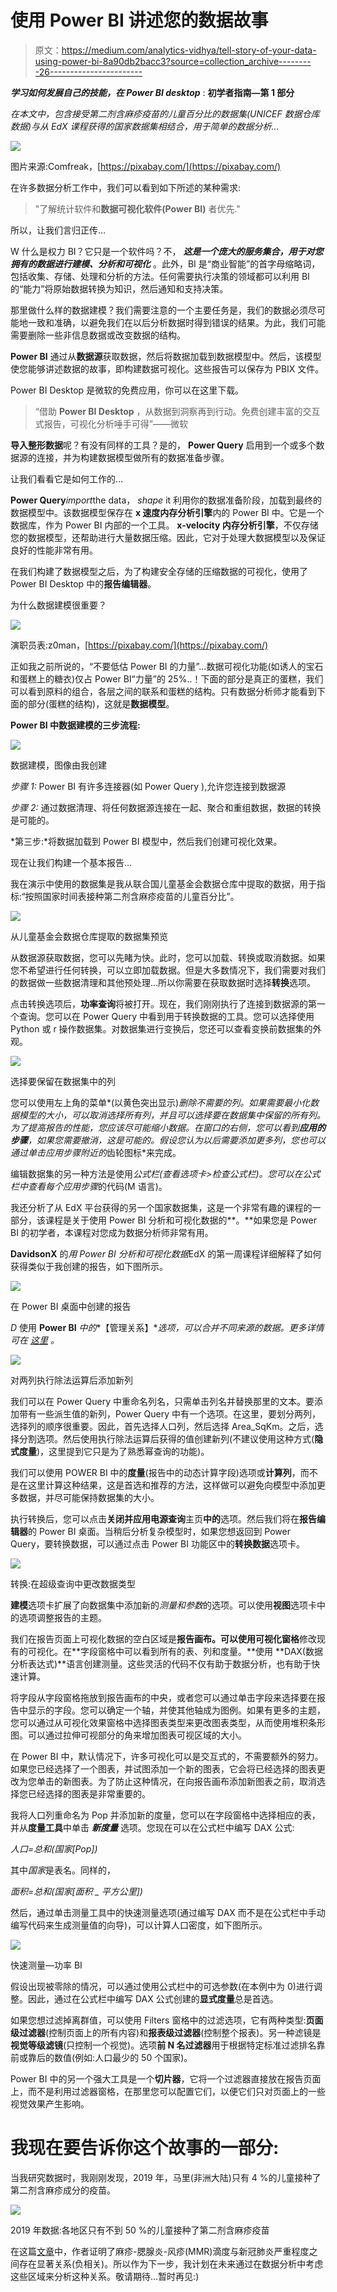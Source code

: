 # 使用 Power BI 讲述您的数据故事

> 原文：<https://medium.com/analytics-vidhya/tell-story-of-your-data-using-power-bi-8a90db2bacc3?source=collection_archive---------26----------------------->

***学习如何发展自己的技能，在 Power BI desktop*** : **初学者指南—第 1 部分**

*在本文中，包含接受第二剂含麻疹疫苗的儿童百分比的数据集(UNICEF 数据仓库数据)与从 EdX 课程获得的国家数据集相结合，用于简单的数据分析…*

![](img/f876cbe9a7948cbb31d55085ee3578eb.png)

图片来源:Comfreak，[https://pixabay.com/](https://pixabay.com/)

在许多数据分析工作中，我们可以看到如下所述的某种需求:

> "了解统计软件和**数据可视化软件(Power BI)** 者优先."

所以，让我们言归正传…

W 什么是权力 BI？它只是一个软件吗？不， ***这是一个庞大的服务集合，用于对您拥有的数据进行建模、分析和可视化*** 。此外，BI 是“商业智能”的首字母缩略词，包括收集、存储、处理和分析的方法。任何需要执行决策的领域都可以利用 BI 的“能力”将原始数据转换为知识，然后通知和支持决策。

那里做什么样的数据建模？我们需要注意的一个主要任务是，我们的数据必须尽可能地一致和准确，以避免我们在以后分析数据时得到错误的结果。为此，我们可能需要删除一些非信息数据或改变数据的结构。

**Power BI** 通过从**数据源**获取数据，然后将数据加载到数据模型中。然后，该模型使您能够讲述数据的故事，即构建数据可视化。这些报告可以保存为 PBIX 文件。

Power BI Desktop 是微软的免费应用，你可以在这里下载。

> “借助 **Power BI Desktop** ，从数据到洞察再到行动。免费创建丰富的交互式报告，可视化分析唾手可得”——微软

**导入整形数据**呢？有没有同样的工具？是的， **Power Query** 启用到一个或多个数据源的连接，并为构建数据模型做所有的数据准备步骤。

让我们看看它是如何工作的…

**Power Query***import*the data， *shape* it 利用你的数据准备阶段，加载到最终的数据模型中。该数据模型保存在 **x 速度内存分析引擎**内的 Power BI 中。它是一个数据库，作为 Power BI 内部的一个工具。 **x-velocity 内存分析引擎**，不仅存储您的数据模型，还帮助进行大量数据压缩。因此，它对于处理大数据模型以及保证良好的性能非常有用。

在我们构建了数据模型之后，为了构建安全存储的压缩数据的可视化，使用了 Power BI Desktop 中的**报告编辑器**。

为什么数据建模很重要？

![](img/ddcd76916e6009121795af0adb11a8be.png)

演职员表:z0man，[https://pixabay.com/](https://pixabay.com/)

正如我之前所说的，“不要低估 Power BI 的力量”…数据可视化功能(如诱人的宝石和蛋糕上的糖衣)仅占 Power BI“力量”的 25%..！下面的部分是真正的蛋糕，我们可以看到原料的组合，各层之间的联系和蛋糕的结构。只有数据分析师才能看到下面的部分(蛋糕的结构)，这就是**数据模型**。

**Power BI 中数据建模的三步流程:**

![](img/838c03238dfa4f333f93422353eb723d.png)

数据建模，图像由我创建

*步骤 1:* Power BI 有许多连接器(如 Power Query ),允许您连接到数据源

*步骤 2:* 通过数据清理、将任何数据源连接在一起、聚合和重组数据，数据的转换是可能的。

*第三步:*将数据加载到 Power BI 模型中，然后我们创建可视化效果。

现在让我们构建一个基本报告…

我在演示中使用的数据集是我从联合国儿童基金会数据仓库中提取的数据，用于指标:“按照国家时间表接种第二剂含麻疹疫苗的儿童百分比”。

![](img/833d3efe87cb5228dbf710725fe5348b.png)

从儿童基金会数据仓库提取的数据集预览

从数据源获取数据，您可以先睹为快。此时，您可以加载、转换或取消数据。如果您不希望进行任何转换，可以立即加载数据。但是大多数情况下，我们需要对我们的数据做一些数据清理和其他预处理…所以你需要在获取数据时选择**转换**选项。

点击转换选项后，**功率查询**将被打开。现在，我们刚刚执行了连接到数据源的第一个查询。您可以在 Power Query 中看到用于转换数据的工具。您可以选择使用 Python 或 r 操作数据集。对数据集进行变换后，您还可以查看变换前数据集的外观。

![](img/c2902246f1f9bebe12d920ba42a7610e.png)

选择要保留在数据集中的列

您可以使用左上角的菜单*(以黄色突出显示)*删除不需要的列。如果需要最小化数据模型的大小，可以取消选择所有列，并且可以选择要在数据集中保留的所有列。为了提高报告的性能，您应该尽可能缩小数据。在窗口的右侧，您可以看到**应用的步骤**，如果您需要撤消，这是可能的。假设您认为以后需要添加更多列，您也可以通过单击应用步骤附近的*齿轮图标*来完成。

编辑数据集的另一种方法是使用*公式栏(查看选项卡>检查公式栏)。*您可以在公式栏中查看每个*应用步骤*的代码(M 语言)。

我还分析了从 EdX 平台获得的另一个国家数据集，这是一个非常有趣的课程的一部分，该课程是关于使用 Power BI 分析和可视化数据的**。**如果您是 Power BI 的初学者，本课程对您成为数据分析师非常有用。

**DavidsonX** 的*用 Power BI 分析和可视化数据*EdX 的第一周课程详细解释了如何获得类似于我创建的报告，如下图所示。

![](img/0741a75f786c8166755b3c0497e57255.png)

在 Power BI 桌面中创建的报告

*D* 使用 **Power BI** *中的**【管理关系】**选项，可以合并不同来源的数据。更多详情可在* [*这里*](https://docs.microsoft.com/en-us/power-bi/transform-model/desktop-create-and-manage-relationships#:~:text=On%20the%20Home%20tab%2C%20select%20Manage%20Relationships%20%3E%20New.,you%20want%20in%20the%20relationship.) *。*

![](img/df5807b0b6fdbe4175450bb78cfd93e6.png)

对两列执行除法运算后添加新列

我们可以在 Power Query 中重命名列名，只需单击列名并替换那里的文本。要添加带有一些派生值的新列，Power Query 中有一个选项。在这里，要划分两列，选择列的顺序很重要。因此，首先选择人口列，然后选择 Area_SqKm。之后，选择分割选项。然后使用执行除法运算后获得的值创建新列(不建议使用这种方式(**隐式度量**)，这里提到它只是为了熟悉幂查询的功能)。

我们可以使用 POWER BI 中的**度量**(报告中的动态计算字段)选项或**计算列**，而不是在这里计算这种结果，这是首选和推荐的方法，这样做可以避免向模型中添加更多数据，并尽可能保持数据集的大小。

执行转换后，您可以点击**关闭并应用电源查询**主页**中的**选项。然后我们将在**报告编辑器**的 Power BI 桌面。当稍后分析复杂模型时，如果您想返回到 Power Query，要转换数据，可以通过点击 Power BI 功能区中的**转换数据**选项卡。

![](img/8bc4f931139f9a5467d4d56397dafebf.png)

转换:在超级查询中更改数据类型

**建模**选项卡扩展了向数据集中添加新的*测量和参数*的选项。可以使用**视图**选项卡中的选项调整报告的主题。

我们在报告页面上可视化数据的空白区域是**报告画布。**可以使用**可视化窗格**修改现有的可视化。在**字段窗格中可以看到所有的表、列和度量。**使用 **DAX(数据分析表达式)**语言创建测量。这些灵活的代码不仅有助于数据分析，也有助于快速计算。

将字段从字段窗格拖放到报告画布的中央，或者您可以通过单击字段来选择要在报告中显示的字段。您可以确定一个轴，并使其他轴成为图例。如果有更多的主题，您可以通过从可视化效果窗格中选择图表类型来更改图表类型，从而使用堆积条形图。可以通过拉伸可视部分的角来增加图表可视区域的大小。

在 Power BI 中，默认情况下，许多可视化可以是交互式的，不需要额外的努力。如果您已经选择了一个图表，并试图添加一个新的图表，它会将已经选择的图表更改为您单击的新图表。为了防止这种情况，在向报告画布添加新图表之前，取消选择您已经选择的图表是非常重要的。

我将人口列重命名为 Pop 并添加新的度量，您可以在字段窗格中选择相应的表，并从**度量工具**中单击 ***新度量*** 选项。您现在可以在公式栏中编写 DAX 公式:

*人口=总和(国家[Pop])*

其中*国家*是表名。同样的，

*面积=总和(国家[面积 _ 平方公里])*

然后，通过单击测量工具中的快速测量选项(通过编写 DAX 而不是在公式栏中手动编写代码来生成测量值的向导)，可以计算人口密度，如下图所示。

![](img/406584302e1510efc313ade9a377b515.png)

快速测量—功率 BI

假设出现被零除的情况，可以通过使用公式栏中的可选参数(在本例中为 0)进行调整。因此，通过在公式栏中编写 DAX 公式创建的**显式度量**总是首选。

如果您想过滤掉离群值，可以使用 Filters 窗格中的过滤选项，它有两种类型:**页面级过滤器**(控制页面上的所有内容)和**报表级过滤器**(控制整个报表)。另一种滤镜是**视觉等级滤镜**(只控制一个视觉)。选项**前 N 名过滤器**用于根据特定标准过滤排名靠前或靠后的数值(例如:人口最少的 50 个国家)。

Power BI 中的另一个强大工具是一个**切片器**，它将一个过滤器直接放在报告页面上，而不是利用过滤器窗格，在那里您可以配置它们，以便它们只对页面上的一些视觉效果产生影响。

# 我现在要告诉你这个故事的一部分:

当我研究数据时，我刚刚发现，2019 年，马里(非洲大陆)只有 4 %的儿童接种了第二剂含麻疹成分的疫苗。

![](img/f565ea11cc530f96caec2bd5241b9c87.png)

2019 年数据:各地区只有不到 50 %的儿童接种了第二剂含麻疹疫苗

在这篇[文章](https://mbio.asm.org/content/11/6/e02628-20)中，作者证明了麻疹-腮腺炎-风疹(MMR)滴度与新冠肺炎严重程度之间存在显著关系(负相关)。所以作为下一步，我计划在未来通过在数据分析中考虑这些区域来分析这种关系。敬请期待…暂时再见:)